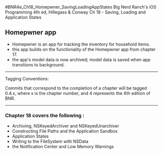 #BNR4e\_Ch18\_Homepwner\_SavingLoadingAppStates
Big Nerd Ranch's iOS Programming 4th ed, Hillegass & Conway
Ch 18 - Saving, Loading and Application States

## Homepwner app 
- Homepwner is an app for tracking the inventory for household items.
- this app builds on the functionality of the Homepwner app from chapter 17.
- the app's model data is now archived; model data is saved when app transitions to background.

-----------------------------------
Tagging Conventions: 

Commits that correspond to the completion of a chapter will be tagged 0.4.x, 
where x is the chapter number, and 4 represents the 4th edition of BNR. 

-----------------------------------

### Chapter 18 covers the following :

- Archiving, NSKeyedArchiver and NSKeyedUnarchiver
- Constructing File Paths and the Application Sandbox
- Application States
- Writing to the FileSystem with NSData
- the Notification Center and Low Memory Warnings

